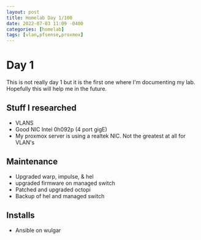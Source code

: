 ```yaml
---
layout: post
title: Homelab Day 1/100
date: 2022-07-03 11:09 -0400
categories: [homelab]
tags: [vlan,pfsense,proxmox]
---
```


# Day 1

This is not really day 1 but it is the first one where I'm documenting my lab. Hopefully this will help me in the future.

## Stuff I researched
* VLANS
* Good NIC Intel 0h092p (4 port gigE)
* My proxmox server is using a realtek NIC. Not the greatest at all for VLAN's

## Maintenance
* Upgraded warp, impulse, & hel
* upgraded firmware on managed switch
* Patched and upgraded octopi 
* Backup of hel and managed switch

## Installs
* Ansible on wulgar
